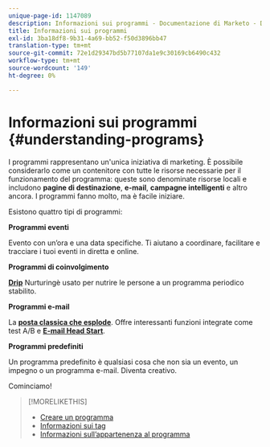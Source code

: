 ```yaml
---
unique-page-id: 1147089
description: Informazioni sui programmi - Documentazione di Marketo - Documentazione del prodotto
title: Informazioni sui programmi
exl-id: 3ba18df8-9b31-4a69-bb52-f50d3896bb47
translation-type: tm+mt
source-git-commit: 72e1d29347bd5b77107da1e9c30169cb6490c432
workflow-type: tm+mt
source-wordcount: '149'
ht-degree: 0%

---
```


# Informazioni sui programmi {#understanding-programs}

I programmi rappresentano un&#39;unica iniziativa di marketing. È possibile considerarlo come un contenitore con tutte le risorse necessarie per il funzionamento del programma: queste sono denominate risorse locali e includono **pagine di destinazione**, **e-mail**, **campagne intelligenti** e altro ancora. I programmi fanno molto, ma è facile iniziare.

Esistono quattro tipi di programmi:

**Programmi eventi**

**[](/help/marketo/product-docs/demand-generation/events/understanding-events/understanding-event-programs.md)** Evento con un’ora e una data specifiche. Ti aiutano a coordinare, facilitare e tracciare i tuoi eventi in diretta e online.

**Programmi di coinvolgimento**

**[Drip](/help/marketo/product-docs/email-marketing/drip-nurturing/creating-an-engagement-program/understanding-engagement-programs.md)** Nurturingè usato per nutrire le persone a un programma periodico stabilito.

**Programmi e-mail**

La **[posta classica che esplode](/help/marketo/product-docs/email-marketing/email-programs/creating-an-email-program/understanding-email-programs.md)**. Offre interessanti funzioni integrate come test A/B e **[E-mail Head Start](/help/marketo/product-docs/email-marketing/email-programs/email-program-actions/head-start-for-email-programs.md)**.

**Programmi predefiniti**

Un programma predefinito è qualsiasi cosa che non sia un evento, un impegno o un programma e-mail. Diventa creativo.

Cominciamo!

>[!MORELIKETHIS]
>
>* [Creare un programma](/help/marketo/product-docs/email-marketing/email-programs/creating-an-email-program/create-an-email-program.md)
>* [Informazioni sui tag](/help/marketo/product-docs/core-marketo-concepts/programs/working-with-programs/understanding-tags.md)
>* [Informazioni sull’appartenenza al programma](/help/marketo/product-docs/core-marketo-concepts/programs/creating-programs/understanding-program-membership.md)

